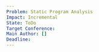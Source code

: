 ```yaml
---
Problem: Static Program Analysis
Impact: Incremental
State: ToDo
Target Conference: 
Main Author: []
Deadline:
---
```

